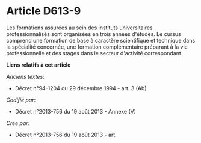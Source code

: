 # Article D613-9

Les formations assurées au sein des instituts universitaires professionnalisés sont organisées en trois années d'études. Le
cursus comprend une formation de base à caractère scientifique et technique dans la spécialité concernée, une formation
complémentaire préparant à la vie professionnelle et des stages dans le secteur d'activité correspondant.

**Liens relatifs à cet article**

_Anciens textes_:

  - Décret n°94-1204 du 29 décembre 1994 - art. 3 (Ab)

_Codifié par_:

  - Décret n°2013-756 du 19 août 2013 -  Annexe (V)

_Créé par_:

  - Décret n°2013-756 du 19 août 2013 - art.
